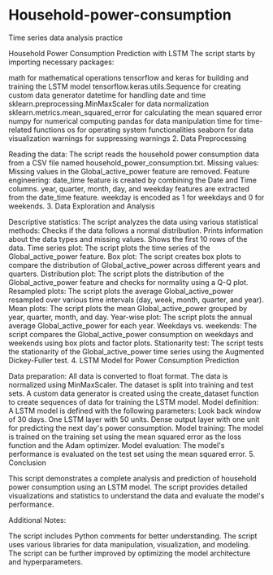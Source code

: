 # Household-power-consumption
Time series data analysis practice

Household Power Consumption Prediction with LSTM
The script starts by importing necessary packages:

math for mathematical operations
tensorflow and keras for building and training the LSTM model
tensorflow.keras.utils.Sequence for creating custom data generator
datetime for handling date and time
sklearn.preprocessing.MinMaxScaler for data normalization
sklearn.metrics.mean_squared_error for calculating the mean squared error
numpy for numerical computing
pandas for data manipulation
time for time-related functions
os for operating system functionalities
seaborn for data visualization
warnings for suppressing warnings
2. Data Preprocessing

Reading the data: The script reads the household power consumption data from a CSV file named household_power_consumption.txt.
Missing values: Missing values in the Global_active_power feature are removed.
Feature engineering:
date_time feature is created by combining the Date and Time columns.
year, quarter, month, day, and weekday features are extracted from the date_time feature.
weekday is encoded as 1 for weekdays and 0 for weekends.
3. Data Exploration and Analysis

Descriptive statistics: The script analyzes the data using various statistical methods:
Checks if the data follows a normal distribution.
Prints information about the data types and missing values.
Shows the first 10 rows of the data.
Time series plot: The script plots the time series of the Global_active_power feature.
Box plot: The script creates box plots to compare the distribution of Global_active_power across different years and quarters.
Distribution plot: The script plots the distribution of the Global_active_power feature and checks for normality using a Q-Q plot.
Resampled plots: The script plots the average Global_active_power resampled over various time intervals (day, week, month, quarter, and year).
Mean plots: The script plots the mean Global_active_power grouped by year, quarter, month, and day.
Year-wise plot: The script plots the annual average Global_active_power for each year.
Weekdays vs. weekends: The script compares the Global_active_power consumption on weekdays and weekends using box plots and factor plots.
Stationarity test: The script tests the stationarity of the Global_active_power time series using the Augmented Dickey-Fuller test.
4. LSTM Model for Power Consumption Prediction

Data preparation:
All data is converted to float format.
The data is normalized using MinMaxScaler.
The dataset is split into training and test sets.
A custom data generator is created using the create_dataset function to create sequences of data for training the LSTM model.
Model definition: A LSTM model is defined with the following parameters:
Look back window of 30 days.
One LSTM layer with 50 units.
Dense output layer with one unit for predicting the next day's power consumption.
Model training: The model is trained on the training set using the mean squared error as the loss function and the Adam optimizer.
Model evaluation: The model's performance is evaluated on the test set using the mean squared error.
5. Conclusion

This script demonstrates a complete analysis and prediction of household power consumption using an LSTM model. The script provides detailed visualizations and statistics to understand the data and evaluate the model's performance.

Additional Notes:

The script includes Python comments for better understanding.
The script uses various libraries for data manipulation, visualization, and modeling.
The script can be further improved by optimizing the model architecture and hyperparameters.

